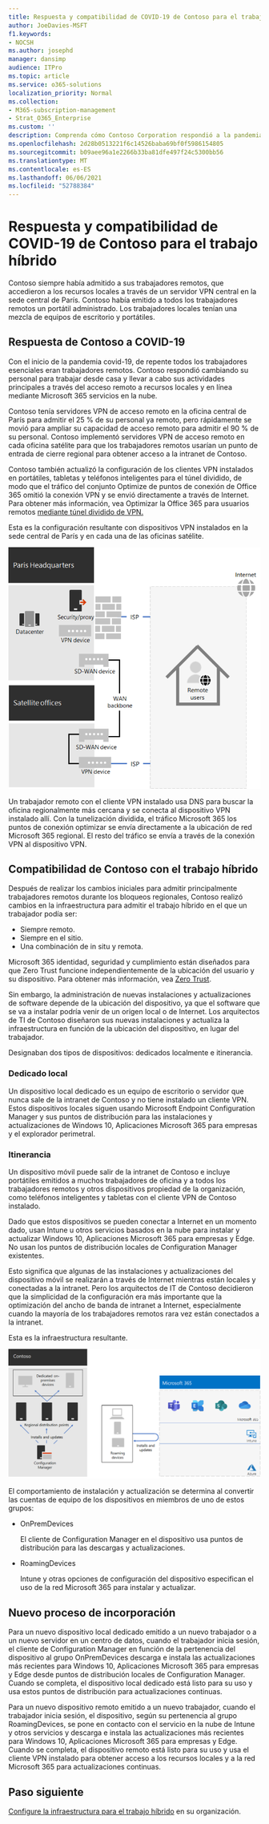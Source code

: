 ```yaml
---
title: Respuesta y compatibilidad de COVID-19 de Contoso para el trabajo híbrido
author: JoeDavies-MSFT
f1.keywords:
- NOCSH
ms.author: josephd
manager: dansimp
audience: ITPro
ms.topic: article
ms.service: o365-solutions
localization_priority: Normal
ms.collection:
- M365-subscription-management
- Strat_O365_Enterprise
ms.custom: ''
description: Comprenda cómo Contoso Corporation respondió a la pandemia de COVID-19 e ingenió su infraestructura de instalación y actualización de software para el trabajo híbrido.
ms.openlocfilehash: 2d28b0513221f6c14526baba69bf0f5986154805
ms.sourcegitcommit: b09aee96a1e2266b33ba81dfe497f24c5300bb56
ms.translationtype: MT
ms.contentlocale: es-ES
ms.lasthandoff: 06/06/2021
ms.locfileid: "52788384"
---
```

# <a name="contosos-covid-19-response-and-support-for-hybrid-work"></a>Respuesta y compatibilidad de COVID-19 de Contoso para el trabajo híbrido

Contoso siempre había admitido a sus trabajadores remotos, que accedieron a los recursos locales a través de un servidor VPN central en la sede central de París. Contoso había emitido a todos los trabajadores remotos un portátil administrado. Los trabajadores locales tenían una mezcla de equipos de escritorio y portátiles.

## <a name="contosos-response-to-covid-19"></a>Respuesta de Contoso a COVID-19

Con el inicio de la pandemia covid-19, de repente todos los trabajadores esenciales eran trabajadores remotos. Contoso respondió cambiando su personal para trabajar desde casa y llevar a cabo sus actividades principales a través del acceso remoto a recursos locales y en línea mediante Microsoft 365 servicios en la nube.

Contoso tenía servidores VPN de acceso remoto en la oficina central de París para admitir el 25 % de su personal ya remoto, pero rápidamente se movió para ampliar su capacidad de acceso remoto para admitir el 90 % de su personal. Contoso implementó servidores VPN de acceso remoto en cada oficina satélite para que los trabajadores remotos usarían un punto de entrada de cierre regional para obtener acceso a la intranet de Contoso.

Contoso también actualizó la configuración de los clientes VPN instalados en portátiles, tabletas y teléfonos inteligentes para el túnel dividido, de modo que el tráfico del conjunto Optimize de puntos de conexión de Office 365 omitió la conexión VPN y se envió directamente a través de Internet. Para obtener más información, vea Optimizar la Office 365 para usuarios remotos [mediante túnel dividido de VPN.](../enterprise/microsoft-365-vpn-split-tunnel.md)

Esta es la configuración resultante con dispositivos VPN instalados en la sede central de París y en cada una de las oficinas satélite. 

![Infraestructura VPN de Contoso](../media/contoso-remote-onsite-work/contoso-vpn-infrastructure.png)

Un trabajador remoto con el cliente VPN instalado usa DNS para buscar la oficina regionalmente más cercana y se conecta al dispositivo VPN instalado allí. Con la tunelización dividida, el tráfico Microsoft 365 los puntos de conexión optimizar se envía directamente a la ubicación de red Microsoft 365 regional. El resto del tráfico se envía a través de la conexión VPN al dispositivo VPN.

## <a name="contosos-support-for-hybrid-work"></a>Compatibilidad de Contoso con el trabajo híbrido

Después de realizar los cambios iniciales para admitir principalmente trabajadores remotos durante los bloqueos regionales, Contoso realizó cambios en la infraestructura para admitir el trabajo híbrido en el que un trabajador podía ser:

- Siempre remoto.
- Siempre en el sitio.
- Una combinación de in situ y remota.

Microsoft 365 identidad, seguridad y cumplimiento están diseñados para que Zero Trust funcione independientemente de la ubicación del usuario y su dispositivo. Para obtener más información, vea [Zero Trust](https://www.microsoft.com/security/business/zero-trust).

Sin embargo, la administración de nuevas instalaciones y actualizaciones de software depende de la ubicación del dispositivo, ya que el software que se va a instalar podría venir de un origen local o de Internet. Los arquitectos de TI de Contoso diseñaron sus nuevas instalaciones y actualiza la infraestructura en función de la ubicación del dispositivo, en lugar del trabajador.

Designaban dos tipos de dispositivos: dedicados localmente e itinerancia.

### <a name="dedicated-on-premises"></a>Dedicado local

Un dispositivo local dedicado es un equipo de escritorio o servidor que nunca sale de la intranet de Contoso y no tiene instalado un cliente VPN. Estos dispositivos locales siguen usando Microsoft Endpoint Configuration Manager y sus puntos de distribución para las instalaciones y actualizaciones de Windows 10, Aplicaciones Microsoft 365 para empresas y el explorador perimetral.

### <a name="roaming"></a>Itinerancia

Un dispositivo móvil puede salir de la intranet de Contoso e incluye portátiles emitidos a muchos trabajadores de oficina y a todos los trabajadores remotos y otros dispositivos propiedad de la organización, como teléfonos inteligentes y tabletas con el cliente VPN de Contoso instalado. 

Dado que estos dispositivos se pueden conectar a Internet en un momento dado, usan Intune u otros servicios basados en la nube para instalar y actualizar Windows 10, Aplicaciones Microsoft 365 para empresas y Edge. No usan los puntos de distribución locales de Configuration Manager existentes.

Esto significa que algunas de las instalaciones y actualizaciones del dispositivo móvil se realizarán a través de Internet mientras están locales y conectadas a la intranet. Pero los arquitectos de IT de Contoso decidieron que la simplicidad de la configuración era más importante que la optimización del ancho de banda de intranet a Internet, especialmente cuando la mayoría de los trabajadores remotos rara vez están conectados a la intranet.

Esta es la infraestructura resultante.

![Infraestructura de instalación y actualizaciones de Contoso](../media/contoso-remote-onsite-work/contoso-updates-infrastructure.png)

El comportamiento de instalación y actualización se determina al convertir las cuentas de equipo de los dispositivos en miembros de uno de estos grupos:

- OnPremDevices

  El cliente de Configuration Manager en el dispositivo usa puntos de distribución para las descargas y actualizaciones.

- RoamingDevices

  Intune y otras opciones de configuración del dispositivo especifican el uso de la red Microsoft 365 para instalar y actualizar.

## <a name="new-onboarding-process"></a>Nuevo proceso de incorporación

Para un nuevo dispositivo local dedicado emitido a un nuevo trabajador o a un nuevo servidor en un centro de datos, cuando el trabajador inicia sesión, el cliente de Configuration Manager en función de la pertenencia del dispositivo al grupo OnPremDevices descarga e instala las actualizaciones más recientes para Windows 10, Aplicaciones Microsoft 365 para empresas y Edge desde puntos de distribución locales de Configuration Manager. Cuando se completa, el dispositivo local dedicado está listo para su uso y usa estos puntos de distribución para actualizaciones continuas.

Para un nuevo dispositivo remoto emitido a un nuevo trabajador, cuando el trabajador inicia sesión, el dispositivo, según su pertenencia al grupo RoamingDevices, se pone en contacto con el servicio en la nube de Intune y otros servicios y descarga e instala las actualizaciones más recientes para Windows 10, Aplicaciones Microsoft 365 para empresas y Edge. Cuando se completa, el dispositivo remoto está listo para su uso y usa el cliente VPN instalado para obtener acceso a los recursos locales y a la red Microsoft 365 para actualizaciones continuas.

## <a name="next-step"></a>Paso siguiente

[Configure la infraestructura para el trabajo híbrido](empower-people-to-work-remotely.md) en su organización.
